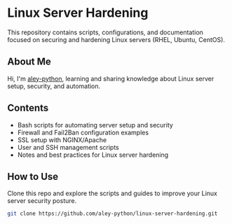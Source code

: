 # Linux Server Hardening

This repository contains scripts, configurations, and documentation focused on securing and hardening Linux servers (RHEL, Ubuntu, CentOS).

## About Me

Hi, I'm [aley-python](https://github.com/aley-python), learning and sharing knowledge about Linux server setup, security, and automation.

## Contents

- Bash scripts for automating server setup and security
- Firewall and Fail2Ban configuration examples
- SSL setup with NGINX/Apache
- User and SSH management scripts
- Notes and best practices for Linux server hardening

## How to Use

Clone this repo and explore the scripts and guides to improve your Linux server security posture.

```bash
git clone https://github.com/aley-python/linux-server-hardening.git
